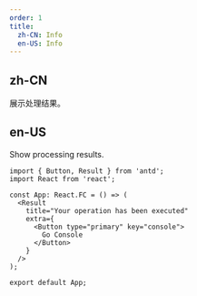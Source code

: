 ```yaml
---
order: 1
title:
  zh-CN: Info
  en-US: Info
---
```


## zh-CN

展示处理结果。

## en-US

Show processing results.

```tsx
import { Button, Result } from 'antd';
import React from 'react';

const App: React.FC = () => (
  <Result
    title="Your operation has been executed"
    extra={
      <Button type="primary" key="console">
        Go Console
      </Button>
    }
  />
);

export default App;
```
